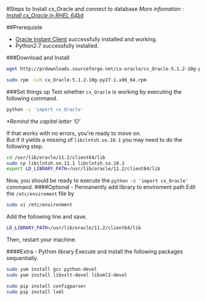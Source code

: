 #Steps to Install cx_Oracle and connect to database
*More infomation : [Install cx_Oracle in RHEL 64bit](http://ubuntugeeknerd.blogspot.com/2013/08/how-to-install-oxoracle-in-rhel-64-bit.html)*

##Prerequiste
* [Oracle Instant Client](sqlplus-installation.md) successfully installed and working.
* Python2.7 successfully installed.

###Download and Install
```sh
wget http://prdownloads.sourceforge.net/cx-oracle/cx_Oracle-5.1.2-10g-py27-1.x86_64.rpm
```

```sh
sudo rpm -ivh cx_Oracle-5.1.2-10g-py27-1.x86_64.rpm
```

###Set things up
Test whether `cx_Oracle` is working by executing the following command.
```sh
python -c 'import cx_Oracle'
```
  _\*Remind the capital letter 'O'_

If that works with no errors, you're ready to move on.  
But if it yields a missing of `libclntsh.so.10.1` you may need to do the following step.
```sh
cd /usr/lib/oracle/11.2/client64/lib
sudo cp libclntsh.so.11.1 libclntsh.so.10.1
export LD_LIBRARY_PATH=/usr/lib/oracle/11.2/client64/lib
```

Now, you should be ready to execute the `python -c 'import cx_Oracle'` command.
####Optional - Permanently add library to enviroment path
Edit the `/etc/enviroment` file by
```sh
sudo vi /etc/environment
```
Add the following line and save.
```sh
LD_LIBRARY_PATH=/usr/lib/oracle/11.2/client64/lib
```
Then, restart your machine.


####Extra - Python library
Execute and install the following packages sequentially.
```sh
sudo yum install gcc python-devel
sudo yum install libxslt-devel libxml2-devel

sudo pip install configparser
sudo pip install lxml

```
